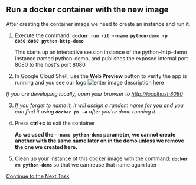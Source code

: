 ## Run a docker container with the new image
After creating the container image we need to create an instance and run it.

1. Execute the command: 
 **`docker run -it --name python-demo -p 8080:8080 python-http-demo`** 
 
    This starts up an interactive session instance of the python-http-demo instance named python-demo, and publishes the exposed internal port 8080 to the host's port 8080
    
2. In Google Cloud Shell, use the **Web Preview** button to verify the app is running and you see our logo ![enter image description here](https://github.com/Burwood/containers101/raw/azure/containers_lab/azure/images/GCP_CloudShellWebPreview.png)

_If you are developing locally, open your browser to <http://localhost:8080>_

3. *If you forget to name it, it will assign a random name for you and you can find it using **`docker ps -a`** after you're done running it.*
4. Press **ctrl+c** to exit the container
 
    **As we used the `--name python-demo` parameter, we cannot create another with the same name later on in the demo unless we remove the one we created here.**
 5. Clean up your instance of this docker image with the command: 
 **`docker rm python-demo`** so that we can reuse that name again later

[Continue to the Next Task](https://github.com/Burwood/containers101/blob/azure/containers_lab/azure/task_7.md)

